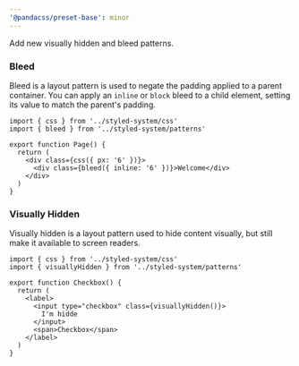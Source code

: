 ```yaml
---
'@pandacss/preset-base': minor
---
```


Add new visually hidden and bleed patterns.

### Bleed

Bleed is a layout pattern is used to negate the padding applied to a parent container. You can apply an `inline` or
`block` bleed to a child element, setting its value to match the parent's padding.

```tsx
import { css } from '../styled-system/css'
import { bleed } from '../styled-system/patterns'

export function Page() {
  return (
    <div class={css({ px: '6' })}>
      <div class={bleed({ inline: '6' })}>Welcome</div>
    </div>
  )
}
```

### Visually Hidden

Visually hidden is a layout pattern used to hide content visually, but still make it available to screen readers.

```tsx
import { css } from '../styled-system/css'
import { visuallyHidden } from '../styled-system/patterns'

export function Checkbox() {
  return (
    <label>
      <input type="checkbox" class={visuallyHidden()}>
        I'm hidde
      </input>
      <span>Checkbox</span>
    </label>
  )
}
```
